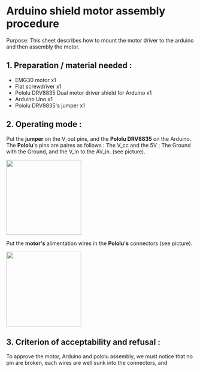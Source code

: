 


# Arduino shield motor assembly procedure 


Purpose: This sheet describes how to mount the motor driver to the arduino and then assembly the motor.


## 1. Preparation / material needed :

- EMG30 motor x1
- Flat screwdriver x1
- Pololu DRV8835 Dual motor driver shield for Arduino x1
- Arduino Uno x1
- Pololu DRV8835's jumper x1


## 2. Operating mode :

Put the **jumper** on the V_out pins, and the **Pololu DRV8835** on the Arduino. The **Pololu**'s pins are paires as follows : The V_cc and the 5V ; The Ground with the Ground, and the V_in to the AV_in. (see picture).

<img src="https://user-images.githubusercontent.com/47211507/53951621-28e4c500-40cf-11e9-8eeb-dc1f659d55cd.jpg" width="200px"/>

Put the **motor's** alimentation wires in the **Pololu's** connectors (see picture).

<img src="https://user-images.githubusercontent.com/47211507/53951726-68abac80-40cf-11e9-8c10-d4e11074aefc.jpg" width="200px"/>



## 3. Criterion of acceptability and refusal :

To approve the motor, Arduino and pololu assembly, we must notice that no pin are broken, each wires are well sunk into the connectors, and 




